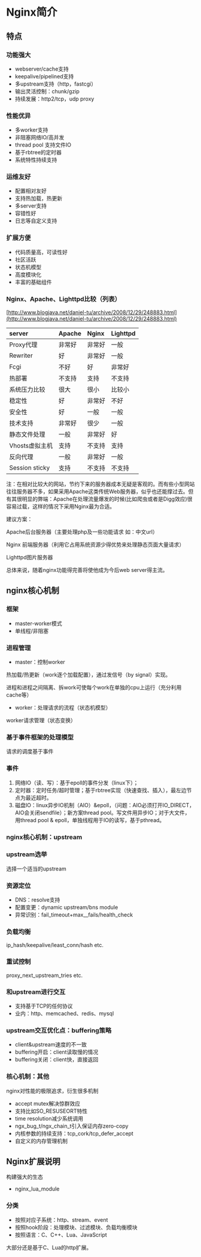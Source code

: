 # Nginx简介

## **特点**

### 功能强大

* webserver/cache支持
* keepalive/pipelined支持
* 多upstream支持（http，fastcgi）
* 输出灵活控制：chunk/gzip
* 持续发展：http2/tcp，udp proxy

### 性能优异

* 多worker支持
* 非阻塞网络IO/高并发
* thread pool 支持文件IO
* 基于rbtree的定时器
* 系统特性持续支持

### 运维友好

* 配置相对友好
* 支持热加载，热更新
* 多server支持
* 容错性好
* 日志等自定义支持

### 扩展方便

* 代码质量高，可读性好
* 社区活跃
* 状态机模型
* 高度模块化
* 丰富的基础组件

### Nginx、Apache、Lighttpd比较（列表）

[http://www.blogjava.net/daniel-tu/archive/2008/12/29/248883.html](http://www.blogjava.net/daniel-tu/archive/2008/12/29/248883.html)

| **server** | **Apache** | **Nginx** | **Lighttpd** |
| :--- | :--- | :--- | :--- |
| Proxy代理 | 非常好 | 非常好 | 一般 |
| Rewriter | 好 | 非常好 | 一般 |
| Fcgi | 不好 | 好 | 非常好 |
| 热部署 | 不支持 | 支持 | 不支持 |
| 系统压力比较 | 很大 | 很小 | 比较小 |
| 稳定性 | 好 | 非常好 | 不好 |
| 安全性 | 好 | 一般 | 一般 |
| 技术支持 | 非常好 | 很少 | 一般 |
| 静态文件处理 | 一般 | 非常好 | 好 |
| Vhosts虚拟主机 | 支持 | 不支持 | 支持 |
| 反向代理 | 一般 | 非常好 | 一般 |
| Session sticky | 支持 | 不支持 | 不支持 |

注：在相对比较大的网站，节约下来的服务器成本无疑是客观的。而有些小型网站往往服务器不多，如果采用Apache这类传统Web服务器，似乎也还能撑过去。但有其很明显的弊端：Apache在处理流量爆发的时候\(比如爬虫或者是Digg效应\)很容易过载，这样的情况下采用Nginx最为合适。

建议方案：

Apache后台服务器（主要处理php及一些功能请求 如：中文url）

Nginx 前端服务器（利用它占用系统资源少得优势来处理静态页面大量请求）

Lighttpd图片服务器

总体来说，随着nginx功能得完善将使他成为今后web server得主流。

## nginx核心机制

### 框架

* master-worker模式
* 单线程/非阻塞

### 进程管理

* master：控制worker

热加载/热更新（work逐个加载配置），通过发信号（by signal）实现。

进程和进程之间隔离、拆work可使每个work在单独的cpu上运行（充分利用cache等）

* worker：处理请求的流程（状态机模型）

worker请求管理（状态变换）

### **基于事件框架的处理模型**

请求的调度基于事件

### 事件

1. 网络IO（读、写）：基于epoll的事件分发（linux下）；
2. 定时器：定时任务/超时管理；基于rbtree实现（快速查找、插入），最左边节点为最近超时。
3. 磁盘IO：linux异步IO机制（AIO）&epoll，（问题：AIO必须打开IO\_DIRECT，AIO会关闭sendfile）；新方案thread pool。写文件用异步IO；对于大文件，用thread pool & epoll，单独线程用于IO的读写，基于pthread。

### nginx核心机制：upstream

### upstream选举

选择一个适当的upstream

### 资源定位

* DNS：resolve支持
* 配置变更：dynamic upstream/bns module
* 异常识别：fail\_timeout+max\_\_fails/health\_check

### 负载均衡

ip\_hash/keepalive/least\_conn/hash etc.

### 重试控制

proxy\_next\_upstream\_tries etc.

### 和upstream进行交互

* 支持基于TCP的任何协议
* 业内：http、memcached、redis、mysql

### upstream交互优化点：buffering策略

* client&upstream速度的不一致
* buffering开启：client读取慢的情况
* buffering关闭：client快，直接返回

### 核心机制：其他

nginx对性能的极限追求，衍生很多机制

* accept mutex解决惊群效应
* 支持比如SO\_RESUSEORT特性
* time resolution减少系统调用
* ngx\_bug\_t/ngx\_chain\_t引入保证内存zero-copy
* 内核参数的持续支持：tcp\_cork/tcp\_defer\_accept
* 自定义的内存管理机制

## Nginx扩展说明

构建强大的生态

* nginx\_lua\_module

### 分类

* 按照对应子系统：http、stream、event
* 按照hook阶段：处理模块、过滤模块、负载均衡模块
* 按照语言：C、C++、Lua、JavaScript

大部分还是基于C、Lua的http扩展。

